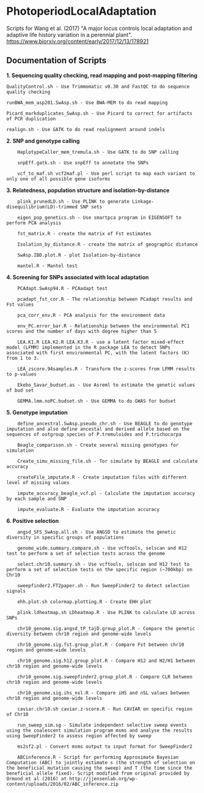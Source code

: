 # PhotoperiodLocalAdaptation
Scripts for Wang et al. (2017) "A major locus controls local adaptation and adaptive life history variation in a perennial plant". https://www.biorxiv.org/content/early/2017/12/13/178921

<h2>Documentation of Scripts</h2>

<b>1. Sequencing quality checking, read mapping and post-mapping filtering</b>

    QualityControl.sh - Use Trimmomatic v0.30 and FastQC to do sequence quality checking

    runBWA_mem_asp201.SwAsp.sh - Use BWA-MEM to do read mapping

    Picard_markduplicates_SwAsp.sh - Use Picard to correct for artifacts of PCR duplication

    realign.sh - Use GATK to do read realignment around indels

<b>2. SNP and genotype calling</b>

        HaplotypeCaller_mem_tremula.sh - Use GATK to do SNP calling

        snpEff.gatk.sh - Use snpEff to annotate the SNPs

        vcf_to_maf.sh vcf2maf.pl - Use perl script to map each variant to only one of all possible gene isoforms

<b>3. Relatedness, population structure and isolation-by-distance</b>

        plink_prunedLD.sh - Use PLINK to generate Linkage-disequilibrium(LD)-trimmed SNP sets

        eigen_pop_genetics.sh - Use smartpca program in EIGENSOFT to perform PCA analysis

        fst_matrix.R - create the matrix of Fst estimates

        Isolation_by_distance.R - create the matrix of geographic distance

        SwAsp.IBD.plot.R - plot Isolation-by-distance

        mantel.R - Mantel test 

<b>4. Screening for SNPs associated with local adaptation</b>

        PCAdapt.SwAsp94.R - PCAadapt test

        pcadapt_fst_cor.R - The relationship between PCadapt results and Fst values

        pca_corr_env.R - PCA analysis for the environment data

        env_PC.error_bar.R - Relationship between the environmental PC1 scores and the number of days with degree higher than 5

        LEA.K1.R LEA.K2.R LEA.K3.R - use a latent factor mixed-effect model (LFMM) implemented in the R package LEA to detect SNPs associated with first environmental PC, with the latent factors (K) from 1 to 3.

        LEA_zscore.94samples.R - Transform the z-scores from LFMM results to p-values

        Ekebo_Savar_budset.as - Use Asreml to estimate the genetic values of bud set

        GEMMA.lmm.noPC.budset.sh - Use GEMMA to do GWAS for budset

<b>5. Genotype imputation</b>

        define_ancestral.SwAsp.pseudo_chr.sh - Use BEAGLE to do genotype imputation and also define ancestal and derived allele based on the sequences of outgroup species of P.tremuloides and P.trichocarpa

        Beagle_comparison.sh - Create several missing genotypes for simulation

        Create_simu_missing_file.sh - Tor simulate by BEAGLE and calculate accuracy

        createFile_imputate.R - Create imputation files with different level of missing values

        impute_accuracy_beagle_vcf.pl - Calculate the imputation accuracy by each sample and SNP

        impute_evaluate.R - Evaluate the imputation accuracy


<b>6. Positive selection</b>

        angsd_SFS_SwAsp.all.sh - Use ANGSD to estimate the genetic diversity in specific groups of populations

        genome_wide.summary.compare.sh - Use vcftools, selscan and H12 test to perform a set of selection tests across the genome

        select.chr10.summary.sh - Use vcftools, selscan and H12 test to perform a set of selection tests on the specific region (~700kbp) on Chr10

        sweepfinder2.FT2paper.sh - Run SweepFinder2 to detect selection signals

        ehh.plot.sh colormap.plotting.R - Create EHH plot

        plink.ldheatmap.sh LDheatmap.R - Use PLINK to calculate LD across SNPs

        chr10_genome.sig.angsd_tP_tajD.group_plot.R - Compare the genetic diversity between chr10 region and genome-wide levels

        chr10_genome.sig.fst.group_plot.R - Compare Fst between chr10 region and genome-wide levels

        chr10_genome.sig.h12.group_plot.R - Compare H12 and H2/H1 between chr10 region and genome-wide levels

        chr10_genome.sig.sweepfinder2.group_plot.R - Compare CLR between chr10 region and genome-wide levels

        chr10_genome.sig.ihs_nsl.R - Compare iHS and nSL values between chr10 region and genome-wide levels

        caviar.chr10.sh caviar.z-score.R - Run CAVIAR on specific region of Chr10

        run_sweep_sim.sg - Simulate independent selective sweep events using the coalescent simulation program msms and analyse the results using SweepFinder2 to assess region affected by sweep

        ms2sf2.pl - Convert msms output to input format for SweepFinder2

        ABCinference.R - Script for performing Approximate Bayesian Computation (ABC) to jointly estimate s (the strength of selection on the beneficial mutation causing the sweep) and T (the time since the beneficial allele fixed). Script modified from original provided by Ormond et al (2016) at http://jjensenlab.org/wp-content/uploads/2016/02/ABC_inference.zip

